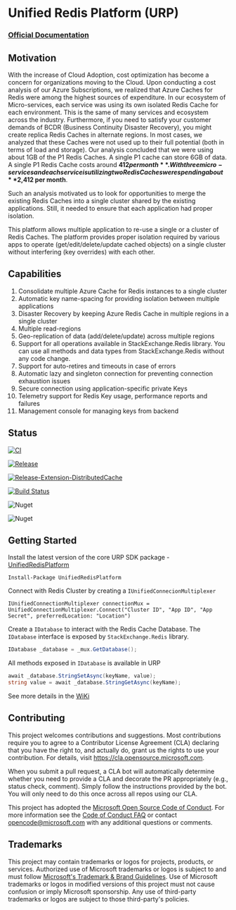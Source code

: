 # Unified Redis Platform (URP)

### [Official Documentation](https://github.com/microsoft/UnifiedRedisPlatform.Core/wiki/What-is-Unified-Redis-Platform-(URP)%3F)

## Motivation
With the increase of Cloud Adoption, cost optimization has become a concern for organizations moving to the Cloud. Upon conducting a cost analysis of our Azure Subscriptions, we realized that Azure Caches for Redis were among the highest sources of expenditure. In our ecosystem of Micro-services, each service was using its own isolated Redis Cache for each environment. This is the same of many services and ecosystem across the industry. Furthermore, if you need to satisfy your customer demands of BCDR (Business Continuity Disaster Recovery), you might create replica Redis Caches in alternate regions.
In most cases, we analyzed that these Caches were not used up to their full potential (both in terms of load and storage). Our analysis concluded that we were using about 1GB of the P1 Redis Caches. A single P1 cache can store 6GB of data. A single P1 Redis Cache costs around **$412 per month**. With three micro-services and each service is utilizing two Redis Caches were spending about **$2,412 per month**.

Such an analysis motivated us to look for opportunities to merge the existing Redis Caches into a single cluster shared by the existing applications. Still, it needed to ensure that each application had proper isolation.

This platform allows multiple application to re-use a single or a cluster of Redis Caches. The platform provides proper isolation required by various apps to operate (get/edit/delete/update cached objects) on a single cluster without interfering (key overrides) with each other.

## Capabilities

1.  Consolidate multiple Azure Cache for Redis instances to a single cluster
2.  Automatic key name-spacing for providing isolation between multiple applications
3.  Disaster Recovery by keeping Azure Redis Cache in multiple regions in a single cluster
4.  Multiple read-regions
5.  Geo-replication of data (add/delete/update) across multiple regions
6.  Support for all operations available in StackExchange.Redis library. You can use all methods and data types from StackExchange.Redis without any code change.
7.  Support for auto-retires and timeouts in case of errors
8.  Automatic lazy and singleton connection for preventing connection exhaustion issues
9.  Secure connection using application-specific private Keys
10. Telemetry support for Redis Key usage, performance reports and failures
11. Management console for managing keys from backend

## Status
[![CI](https://github.com/microsoft/UnifiedRedisPlatform.Core/actions/workflows/ci.yml/badge.svg)](https://github.com/microsoft/UnifiedRedisPlatform.Core/actions/workflows/ci.yml)

[![Release](https://github.com/microsoft/UnifiedRedisPlatform.Core/actions/workflows/release-sdk.yml/badge.svg)](https://github.com/microsoft/UnifiedRedisPlatform.Core/actions/workflows/release-sdk.yml)

[![Release-Extension-DistributedCache](https://github.com/microsoft/UnifiedRedisPlatform.Core/actions/workflows/release-extensions-distributedcache.yml/badge.svg)](https://github.com/microsoft/UnifiedRedisPlatform.Core/actions/workflows/release-extensions-distributedcache.yml)

[![Build Status](https://dev.azure.com/MicrosoftIT/OneITVSO/_apis/build/status/Compliant/Core%20Services%20Engineering%20and%20Operations/Corporate%20Functions%20Engineering/Professional%20Services/Foundational%20PS%20Services/Field%20Experience%20Platform/PS-FPSS-FExP-GitHub-UnifiedRedisPlatform?branchName=main)](https://dev.azure.com/MicrosoftIT/OneITVSO/_build/latest?definitionId=33143&branchName=main)

![Nuget](https://img.shields.io/nuget/dt/UnifiedRedisPlatform?label=downloads%20core)

![Nuget](https://img.shields.io/nuget/dt/DistributedCache.Extensions.UnifiedRedisPlatform?label=downloads%20extension)

## Getting Started
Install the latest version of the core URP SDK package - [UnifiedRedisPlatform](https://www.nuget.org/packages/UnifiedRedisPlatform/)
```
Install-Package UnifiedRedisPlatform
```

Connect with Redis Cluster by creating a `IUnifiedConnecionMultiplexer`
```
IUnifiedConnectionMultiplexer connectionMux = UnifiedConnectionMultiplexer.Connect("Cluster ID", "App ID", "App Secret", preferredLocation: "Location")
```

Create a `IDatabase` to interact with the Redis Cache Database. The `IDatabase` interface is exposed by `StackExchange.Redis` library.
```c#
IDatabase _database = _mux.GetDatabase();
```
All methods exposed in `IDatabase` is available in URP
```c#
await _database.StringSetAsync(keyName, value);
string value = await _database.StringGetAsync(keyName);
```

See more details in the [WiKi](https://github.com/microsoft/UnifiedRedisPlatform.Core/wiki)

## Contributing

This project welcomes contributions and suggestions.  Most contributions require you to agree to a
Contributor License Agreement (CLA) declaring that you have the right to, and actually do, grant us
the rights to use your contribution. For details, visit https://cla.opensource.microsoft.com.

When you submit a pull request, a CLA bot will automatically determine whether you need to provide
a CLA and decorate the PR appropriately (e.g., status check, comment). Simply follow the instructions
provided by the bot. You will only need to do this once across all repos using our CLA.

This project has adopted the [Microsoft Open Source Code of Conduct](https://opensource.microsoft.com/codeofconduct/).
For more information see the [Code of Conduct FAQ](https://opensource.microsoft.com/codeofconduct/faq/) or
contact [opencode@microsoft.com](mailto:opencode@microsoft.com) with any additional questions or comments.

## Trademarks

This project may contain trademarks or logos for projects, products, or services. Authorized use of Microsoft 
trademarks or logos is subject to and must follow 
[Microsoft's Trademark & Brand Guidelines](https://www.microsoft.com/en-us/legal/intellectualproperty/trademarks/usage/general).
Use of Microsoft trademarks or logos in modified versions of this project must not cause confusion or imply Microsoft sponsorship.
Any use of third-party trademarks or logos are subject to those third-party's policies.
